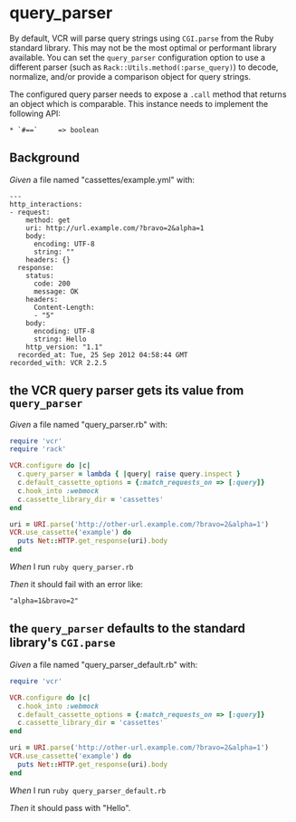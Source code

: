 # query_parser

By default, VCR will parse query strings using `CGI.parse` from the Ruby
  standard library. This may not be the most optimal or performant library
  available.  You can set the `query_parser` configuration option to use a
  different parser (such as `Rack::Utils.method(:parse_query)`) to decode,
  normalize, and/or provide a comparison object for query strings.

  The configured query parser needs to expose a `.call` method that returns an
  object which is comparable. This instance needs to implement the following
  API:

    * `#==`     => boolean

## Background

_Given_ a file named "cassettes/example.yml" with:

```
---
http_interactions:
- request:
    method: get
    uri: http://url.example.com/?bravo=2&alpha=1
    body:
      encoding: UTF-8
      string: ""
    headers: {}
  response:
    status:
      code: 200
      message: OK
    headers:
      Content-Length:
      - "5"
    body:
      encoding: UTF-8
      string: Hello
    http_version: "1.1"
  recorded_at: Tue, 25 Sep 2012 04:58:44 GMT
recorded_with: VCR 2.2.5
```

## the VCR query parser gets its value from `query_parser`

_Given_ a file named "query_parser.rb" with:

```ruby
require 'vcr'
require 'rack'

VCR.configure do |c|
  c.query_parser = lambda { |query| raise query.inspect }
  c.default_cassette_options = {:match_requests_on => [:query]}
  c.hook_into :webmock
  c.cassette_library_dir = 'cassettes'
end

uri = URI.parse('http://other-url.example.com/?bravo=2&alpha=1')
VCR.use_cassette('example') do
  puts Net::HTTP.get_response(uri).body
end
```

_When_ I run `ruby query_parser.rb`

_Then_ it should fail with an error like:

```
"alpha=1&bravo=2"
```

## the `query_parser` defaults to the standard library's `CGI.parse`

_Given_ a file named "query_parser_default.rb" with:

```ruby
require 'vcr'

VCR.configure do |c|
  c.hook_into :webmock
  c.default_cassette_options = {:match_requests_on => [:query]}
  c.cassette_library_dir = 'cassettes'
end

uri = URI.parse('http://other-url.example.com/?bravo=2&alpha=1')
VCR.use_cassette('example') do
  puts Net::HTTP.get_response(uri).body
end
```

_When_ I run `ruby query_parser_default.rb`

_Then_ it should pass with "Hello".

